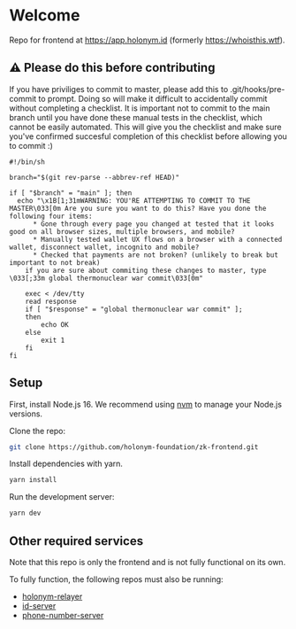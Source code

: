 # Welcome
Repo for frontend at https://app.holonym.id (formerly https://whoisthis.wtf).

## ⚠️ Please do this before contributing
If you have priviliges to commit to master, please add this to .git/hooks/pre-commit to prompt. Doing so will make it difficult to accidentally commit without completing a checklist. It is important not to commit to the main branch until you have done these manual tests in the checklist, which cannot be easily automated. This will give you the checklist and make sure you've confirmed succesful completion of this checklist before allowing you to commit :)
```
#!/bin/sh

branch="$(git rev-parse --abbrev-ref HEAD)"

if [ "$branch" = "main" ]; then
  echo "\x1B[1;31mWARNING: YOU'RE ATTEMPTING TO COMMIT TO THE MASTER\033[0m Are you sure you want to do this? Have you done the following four items:
	  * Gone through every page you changed at tested that it looks good on all browser sizes, multiple browsers, and mobile?
	  * Manually tested wallet UX flows on a browser with a connected wallet, disconnect wallet, incognito and mobile?
	  * Checked that payments are not broken? (unlikely to break but important to not break)
	if you are sure about commiting these changes to master, type \033[;33m global thermonuclear war commit\033[0m"

	exec < /dev/tty
	read response
	if [ "$response" = "global thermonuclear war commit" ];
	then
		echo OK
	else 
		exit 1
	fi
fi
```

## Setup

First, install Node.js 16. We recommend using [nvm](https://github.com/nvm-sh/nvm) to manage your Node.js versions.

Clone the repo:

```bash
git clone https://github.com/holonym-foundation/zk-frontend.git
```

Install dependencies with yarn.

```bash
yarn install
```

Run the development server:

```bash
yarn dev
```

## Other required services

Note that this repo is only the frontend and is not fully functional on its own. 

To fully function, the following repos must also be running:
- [holonym-relayer](https://github.com/holonym-foundation/holonym-relayer)
- [id-server](https://github.com/holonym-foundation/id-server)
- [phone-number-server](https://github.com/holonym-foundation/phone-number-server)
